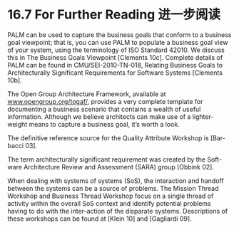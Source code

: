 16.7 For Further Reading 进一步阅读
===

PALM can be used to capture the business goals that conform to a business goal viewpoint; that is, you can use PALM to populate a business goal view of your system, using the terminology of ISO Standard 42010. We discuss this in The Business Goals Viewpoint [Clements 10c]. Complete details of PALM can be found in CMU/SEI-2010-TN-018, Relating Business Goals to Architecturally Significant Requirements for Software Systems [Clements 10b].

The Open Group Architecture Framework, available at www.opengroup.org/togaf/, provides a very complete template for documenting a business scenario that contains a wealth of useful information. Although we believe architects can make use of a lighter-weight means to capture a business goal, it’s worth a look.

The definitive reference source for the Quality Attribute Workshop is [Bar-bacci 03].

The term architecturally significant requirement was created by the Soft-ware Architecture Review and Assessment (SARA) group [Obbink 02].

When dealing with systems of systems (SoS), the interaction and handoff between the systems can be a source of problems. The Mission Thread Workshop and Business Thread Workshop focus on a single thread of activity within the overall SoS context and identify potential problems having to do with the inter-action of the disparate systems. Descriptions of these workshops can be found at [Klein 10] and [Gagliardi 09].
